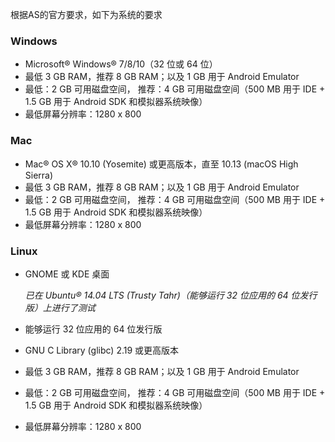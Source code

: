 根据AS的官方要求，如下为系统的要求
### Windows

- Microsoft® Windows® 7/8/10（32 位或 64 位）
- 最低 3 GB RAM，推荐 8 GB RAM；以及 1 GB 用于 Android Emulator
- 最低：2 GB 可用磁盘空间，
  推荐：4 GB 可用磁盘空间（500 MB 用于 IDE + 1.5 GB 用于 Android SDK 和模拟器系统映像）
- 最低屏幕分辨率：1280 x 800

### Mac

- Mac® OS X® 10.10 (Yosemite) 或更高版本，直至 10.13 (macOS High Sierra)
- 最低 3 GB RAM，推荐 8 GB RAM；以及 1 GB 用于 Android Emulator
- 最低：2 GB 可用磁盘空间，
  推荐：4 GB 可用磁盘空间（500 MB 用于 IDE + 1.5 GB 用于 Android SDK 和模拟器系统映像）
- 最低屏幕分辨率：1280 x 800

### Linux

- GNOME 或 KDE 桌面

  *已在 Ubuntu® 14.04 LTS (Trusty Tahr)（能够运行 32 位应用的 64 位发行版）上进行了测试*

- 能够运行 32 位应用的 64 位发行版

- GNU C Library (glibc) 2.19 或更高版本

- 最低 3 GB RAM，推荐 8 GB RAM；以及 1 GB 用于 Android Emulator

- 最低：2 GB 可用磁盘空间，
  推荐：4 GB 可用磁盘空间（500 MB 用于 IDE + 1.5 GB 用于 Android SDK 和模拟器系统映像）

- 最低屏幕分辨率：1280 x 800